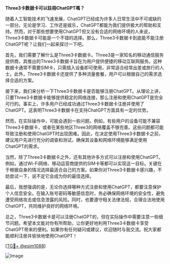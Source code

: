 **Three3卡数据卡可以註冊ChatGPT嗎？**

随着人工智能技术的飞速发展，ChatGPT已经成为许多人日常生活中不可或缺的一部分。无论是学习、工作还是娱乐，ChatGPT都能为我们提供极大的帮助和支持。然而，对于那些想要使用ChatGPT但又没有合适的网络环境的人来说，Three3卡数据卡可能是一个不错的选择。那么，Three3卡数据卡到底能不能注册ChatGPT呢？让我们一起来探讨一下吧。

首先，我们需要了解什么是Three3卡数据卡。Three3是一家知名的移动通信服务提供商，其推出的Three3卡数据卡旨在为用户提供便捷的移动互联网服务。这种数据卡通常不需要SIM卡，只需插入设备即可使用，非常适合经常出差或旅行的人士。此外，Three3卡数据卡还提供了多种流量套餐，用户可以根据自己的需求选择合适的方案。

接下来，我们来分析一下Three3卡数据卡是否能够注册ChatGPT。从理论上讲，只要Three3卡数据卡能够提供稳定的网络连接，那么注册和使用ChatGPT是完全可行的。事实上，许多用户已经成功通过Three3卡数据卡注册并使用了ChatGPT。这表明Three3卡数据卡在支持ChatGPT方面具有一定的优势。

然而，在实际操作中，可能会遇到一些问题。例如，有些用户的设备可能不兼容Three3卡数据卡，或者在某些地区Three3的网络覆盖不够完善。这些问题都可能导致注册和使用ChatGPT时出现困难。因此，在决定使用Three3卡数据卡之前，建议用户先进行充分的调查和测试，确保其设备和网络环境能够满足使用ChatGPT的需求。

当然，除了Three3卡数据卡之外，还有其他许多方式可以注册和使用ChatGPT。例如，通过Wi-Fi网络、移动运营商提供的SIM卡等都可以实现这一目标。关键在于根据自身的情况选择最适合自己的方案。如果你对Three3卡数据卡感兴趣，不妨尝试一下，说不定它会成为你的最佳选择。

最后，我想强调的是，无论你选择哪种方式注册和使用ChatGPT，都要注意保护个人信息安全。在输入账号密码等敏感信息时，务必确保网络环境的安全性，避免遭受网络攻击或信息泄露的风险。同时，也要遵守相关法律法规，合理合法地使用ChatGPT，共同维护良好的网络环境。

总之，Three3卡数据卡是可以注册ChatGPT的，但在实际操作中需要注意一些细节问题。希望本文能对你有所帮助，让你更好地利用Three3卡数据卡享受ChatGPT带来的便利。如果你有任何疑问或建议，欢迎随时与我交流。祝大家都能顺利注册并愉快地使用ChatGPT！

[[TG💪+ @esim1088](https://t.me/s/esim1088)]

![Image](https://i.postimg.cc/4NQfJmqS/Snipaste-2025-05-13-00-14-12.png)
